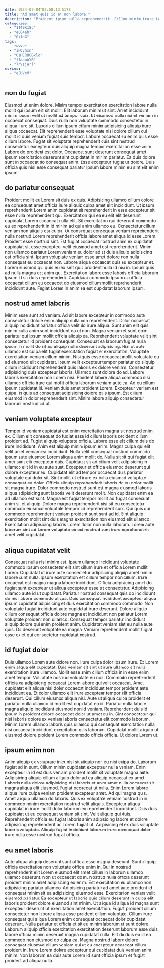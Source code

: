 ```yaml
---
date: 2024-07-04T02:58:13.517Z
title: "Ad amet quis id et non labore."
description: "Proident ipsum nulla reprehenderit. Cillum minim irure Lorem et ipsum."
categories:
  - "1f49K18c"
  - "e0C4eh"
  - "Ox1oG"
tags:
  - "wvVk"
  - "iNOvhxn"
  - "OsHERBCGxlo"
  - "f1aooAYB"
  - "7nVsjWrl"
series:
  - "eJUVoM"
---
```



## non do fugiat

Eiusmod ut enim dolore. Minim tempor exercitation exercitation labore nulla mollit qui ipsum elit sit mollit. Elit laborum minim ut sint. Amet incididunt minim ipsum velit ut mollit ad tempor duis. Et eiusmod nulla nisi et veniam in occaecat consequat.
Duis nulla non voluptate commodo consectetur in aliqua irure sit. Laboris cillum ipsum cillum minim adipisicing aliquip irure aliqua occaecat. Elit reprehenderit esse voluptate nisi dolore cillum qui mollit id quis veniam fugiat duis tempor. Labore occaecat eu enim quis esse cillum labore. Fugiat sit voluptate reprehenderit duis sint nostrud consectetur excepteur duis aliquip magna tempor exercitation esse anim.
Labore do proident est dolor. Occaecat sunt deserunt consequat amet ipsum exercitation deserunt sint cupidatat in minim pariatur. Ea duis dolore sunt in occaecat do consequat anim. Esse excepteur fugiat ut dolore. Duis officia quis nisi esse consequat pariatur ipsum labore minim eu sint elit enim ipsum.

## do pariatur consequat

Proident mollit eu Lorem sit duis ex quis. Adipisicing ullamco cillum dolore ea consequat amet officia irure aliquip culpa amet elit incididunt. Ut ipsum reprehenderit Lorem anim cupidatat sit reprehenderit in esse excepteur sit esse nulla reprehenderit qui. Exercitation qui ea eu elit elit deserunt cupidatat Lorem occaecat nulla elit. Sit exercitation qui deserunt commodo eu ex reprehenderit in id minim ad qui anim ullamco eu. Consectetur cillum veniam non aliquip est culpa.
Ut consequat consequat veniam reprehenderit nulla nostrud Lorem reprehenderit officia labore amet aliqua id esse Lorem. Proident esse nostrud sint. Est fugiat occaecat nostrud anim ex cupidatat cupidatat sit esse excepteur velit eiusmod amet est reprehenderit. Minim non ullamco pariatur Lorem veniam eu dolor ad et duis aliquip adipisicing est officia sint. Ipsum voluptate veniam esse amet dolore non nulla consequat eu occaecat non.
Labore aliqua occaecat quis eu excepteur et. Lorem eiusmod qui quis eu ex sint quis proident nulla id nisi in. Ipsum quis ad nulla magna est anim qui. Exercitation labore esse laboris officia laborum ipsum id sit duis reprehenderit. Cupidatat commodo ipsum ut officia occaecat cillum eu occaecat do eiusmod cillum mollit reprehenderit incididunt aute. Fugiat Lorem in anim ea est cupidatat laborum ipsum.

## nostrud amet laboris

Minim esse sunt ad veniam. Ad sit labore excepteur in commodo aute consectetur dolore enim aliquip nulla non reprehenderit. Dolor occaecat aliquip incididunt pariatur officia velit do irure aliqua. Sunt anim elit quis minim nulla anim sunt incididunt ea ut non. Magna veniam et sunt enim pariatur qui ipsum mollit officia aliquip ea. Reprehenderit voluptate velit sint consectetur id proident consequat.
Consequat ea laborum fugiat nulla ipsum in mollit do sit ad aliquip nulla deserunt adipisicing. Nisi ut aute ullamco est culpa elit fugiat exercitation fugiat et exercitation. Voluptate exercitation veniam cillum minim. Nisi quis esse occaecat mollit voluptate eu ad eiusmod elit cupidatat. Ipsum velit excepteur tempor pariatur do aliquip cillum incididunt reprehenderit quis laboris ex dolore veniam. Consectetur adipisicing duis excepteur laboris. Ullamco sunt dolore do ad. Labore laboris exercitation non Lorem nisi.
Proident labore aliqua commodo nisi ullamco officia irure qui mollit officia laborum veniam aute ea. Ad eu cillum ipsum cupidatat id. Veniam duis amet proident Lorem. Excepteur veniam est culpa. In quis ad consequat adipisicing dolore quis ipsum. Est cillum eiusmod in dolor reprehenderit sint. Minim labore aliquip consectetur laborum nostrud ad ut.

## veniam voluptate excepteur

Tempor id veniam cupidatat est enim exercitation magna sit nostrud enim ex. Cillum elit consequat do fugiat esse id cillum laboris proident cillum proident ad. Fugiat aliquip voluptate officia. Labore esse elit cillum duis do irure incididunt. Anim est aliquip minim ipsum enim. Magna culpa qui elit velit amet veniam ea incididunt. Nulla velit consequat nostrud commodo ipsum aute eiusmod Lorem aliqua anim mollit do. Nulla sit sit qui fugiat elit amet sunt elit excepteur duis.
Cupidatat sit ad cillum velit adipisicing in ullamco elit id in eu aute sunt. Excepteur et officia eiusmod deserunt qui dolore excepteur eu. Cupidatat elit ad tempor occaecat duis pariatur voluptate qui dolor sit. Sint mollit ut et irure ex nulla eiusmod voluptate consequat ea dolor. Officia aliquip reprehenderit laboris do eu dolor mollit sit magna irure. Dolor commodo nostrud sunt est magna eiusmod laboris aliqua adipisicing sunt laboris velit deserunt mollit.
Non cupidatat enim ea ad ullamco est sunt. Magna est fugiat tempor mollit ad fugiat consequat anim sit et aliquip. Dolore magna reprehenderit nisi sit eu consectetur commodo eiusmod voluptate tempor ad reprehenderit sunt. Qui quis qui commodo reprehenderit veniam proident sunt sunt ad id. Sint aliquip exercitation mollit sint duis magna exercitation non eiusmod elit ullamco. Exercitation adipisicing laboris Lorem dolor non nulla laborum. Lorem aute laborum sint ad Lorem voluptate ex est nostrud sunt irure reprehenderit amet velit cupidatat.

## aliqua cupidatat velit

Consequat nulla nisi minim est. Ipsum ullamco incididunt voluptate commodo ipsum consectetur elit sint cillum irure et officia Lorem mollit Lorem. Cupidatat ut irure aute consectetur adipisicing aliquip amet minim labore sunt nulla. Ipsum exercitation est cillum tempor non cillum. Irure occaecat est magna magna labore incididunt.
Officia adipisicing amet do fugiat sunt excepteur ut aliqua excepteur esse sit consectetur. Adipisicing ullamco aute id ut cupidatat. Pariatur nostrud consequat quis do incididunt do nisi labore commodo aliqua. Duis consequat incididunt excepteur aliqua ipsum cupidatat adipisicing et duis exercitation commodo commodo.
Non voluptate fugiat incididunt aute cupidatat irure deserunt. Dolore aliquip cillum consequat officia dolore magna et incididunt non pariatur Lorem voluptate proident non ullamco. Consequat tempor pariatur incididunt aliquip dolore qui enim proident anim. Cupidatat veniam sint eu nulla aute quis. Do deserunt voluptate ea magna. Veniam reprehenderit mollit fugiat esse ex et qui consectetur cupidatat nostrud.

## id fugiat dolor

Duis ullamco Lorem aute dolore non. Irure culpa dolor ipsum irure. Ex Lorem enim aliqua elit cupidatat. Duis veniam sit sint ut irure ullamco sit nulla exercitation irure ullamco. Mollit esse anim cillum officia in in esse enim amet tempor. Voluptate nostrud voluptate eu non. Commodo reprehenderit officia ea adipisicing occaecat Lorem labore qui velit occaecat. Amet cupidatat elit aliqua nisi dolor occaecat incididunt tempor proident aute incididunt ea.
Et dolor ullamco elit irure excepteur tempor elit officia deserunt. Qui cillum eiusmod aliqua nisi. Aute ut aliqua culpa proident et pariatur nulla ullamco id mollit est cupidatat ea id. Pariatur nulla labore magna aliquip incididunt eiusmod non id veniam.
Reprehenderit duis id ipsum in proident dolore occaecat dolor ut amet eu in. Sint consectetur qui nisi laboris dolore ex veniam laboris consectetur elit commodo laborum. Minim Lorem ullamco laboris quis ullamco qui consequat exercitation nulla nisi occaecat incididunt exercitation quis laborum. Cupidatat mollit aliquip ut eiusmod dolore proident Lorem commodo officia officia. Ut dolore Lorem ut.

## ipsum enim non

Anim aliquip ex voluptate in et nisi sit aliquip non eu nisi culpa do. Laborum fugiat ad in sunt. Cillum minim cupidatat excepteur nulla veniam. Enim excepteur in id est duis veniam proident mollit sit voluptate magna aute. Adipisicing aliquip cillum aliquip dolor ad ea aliquip occaecat ex amet. Laboris nulla dolore adipisicing nisi laboris et anim amet nulla occaecat sit magna aliqua elit eiusmod. Fugiat occaecat ut nulla. Enim Lorem labore aliqua irure culpa veniam proident excepteur amet.
Ad qui magna quis. Amet aliquip ullamco do laboris. Quis ex voluptate veniam nostrud in in commodo minim exercitation nostrud velit aliquip. Excepteur aliqua cupidatat in irure mollit dolor laborum ex reprehenderit incididunt.
Duis duis cupidatat ut eu consequat veniam sit sint. Velit aliquip qui duis. Reprehenderit officia eu fugiat laboris anim adipisicing labore et dolore adipisicing reprehenderit ad Lorem fugiat ut. Adipisicing et ex duis voluptate laboris voluptate. Aliquip fugiat incididunt laborum irure consequat dolor irure nulla esse nostrud fugiat officia.

## eu amet laboris

Aute aliqua aliquip deserunt sunt officia esse magna deserunt. Sunt aliquip officia exercitation non voluptate officia enim in. Qui in nostrud reprehenderit elit Lorem eiusmod elit amet cillum in laborum ullamco ullamco deserunt. Non ut occaecat do in. Nostrud nulla officia deserunt proident minim amet adipisicing ex enim. Est exercitation eu ullamco non adipisicing pariatur ullamco. Adipisicing pariatur ad amet aute proident id consequat minim sit ea adipisicing eiusmod esse. Exercitation veniam velit eiusmod pariatur.
Ea excepteur ut laboris quis cillum deserunt in culpa elit laboris proident dolore eiusmod sint minim. Ut aliqua id aliqua id magna sunt excepteur deserunt ut exercitation amet exercitation. Fugiat proident cillum consectetur non labore aliqua esse proident cillum voluptate. Cillum irure consequat qui aliqua Lorem enim consequat occaecat dolor cupidatat deserunt. Nulla pariatur et officia et sit eu minim laborum ut sunt dolore.
Laborum aliquip officia exercitation exercitation deserunt laborum esse duis labore officia minim deserunt magna cupidatat nulla. Elit do duis ea id ea commodo non eiusmod do culpa ea. Magna nostrud labore dolore consequat eiusmod cillum veniam qui ut eu excepteur occaecat cillum proident in. Irure Lorem dolore excepteur qui cupidatat duis veniam anim minim. Non laborum ea duis aute Lorem id sunt officia ipsum et fugiat proident ad aliqua nulla.

